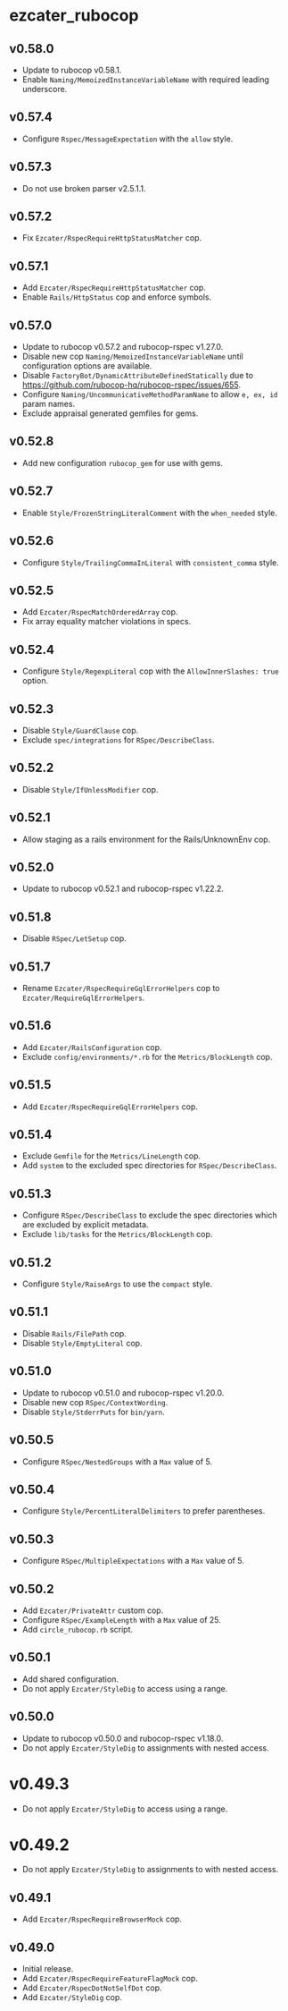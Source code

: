 # ezcater_rubocop

## v0.58.0
- Update to rubocop v0.58.1.
- Enable `Naming/MemoizedInstanceVariableName` with required leading
  underscore.

## v0.57.4
- Configure `Rspec/MessageExpectation` with the `allow` style.

## v0.57.3
- Do not use broken parser v2.5.1.1.

## v0.57.2
- Fix `Ezcater/RspecRequireHttpStatusMatcher` cop.

## v0.57.1
- Add `Ezcater/RspecRequireHttpStatusMatcher` cop.
- Enable `Rails/HttpStatus` cop and enforce symbols.

## v0.57.0
- Update to rubocop v0.57.2 and rubocop-rspec v1.27.0.
- Disable new cop `Naming/MemoizedInstanceVariableName` until configuration
  options are available.
- Disable `FactoryBot/DynamicAttributeDefinedStatically` due to
  https://github.com/rubocop-hq/rubocop-rspec/issues/655.
- Configure `Naming/UncommunicativeMethodParamName` to allow `e, ex, id`
  param names.
- Exclude appraisal generated gemfiles for gems.

## v0.52.8
- Add new configuration `rubocop_gem` for use with gems.

## v0.52.7
- Enable `Style/FrozenStringLiteralComment` with the `when_needed` style.

## v0.52.6
- Configure `Style/TrailingCommaInLiteral` with `consistent_comma` style.

## v0.52.5
- Add `Ezcater/RspecMatchOrderedArray` cop.
- Fix array equality matcher violations in specs.

## v0.52.4
- Configure `Style/RegexpLiteral` cop with the `AllowInnerSlashes: true` option.

## v0.52.3
- Disable `Style/GuardClause` cop.
- Exclude `spec/integrations` for `RSpec/DescribeClass`.

## v0.52.2
- Disable `Style/IfUnlessModifier` cop.

## v0.52.1
- Allow staging as a rails environment for the Rails/UnknownEnv cop.

## v0.52.0
- Update to rubocop v0.52.1 and rubocop-rspec v1.22.2.

## v0.51.8
- Disable `RSpec/LetSetup` cop.

## v0.51.7
- Rename `Ezcater/RspecRequireGqlErrorHelpers` cop to `Ezcater/RequireGqlErrorHelpers`.

## v0.51.6
- Add `Ezcater/RailsConfiguration` cop.
- Exclude `config/environments/*.rb` for the `Metrics/BlockLength` cop.

## v0.51.5
- Add `Ezcater/RspecRequireGqlErrorHelpers` cop.

## v0.51.4
- Exclude `Gemfile` for the `Metrics/LineLength` cop.
- Add `system` to the excluded spec directories for `RSpec/DescribeClass`.

## v0.51.3
- Configure `RSpec/DescribeClass` to exclude the spec directories which
  are excluded by explicit metadata.
- Exclude `lib/tasks` for the `Metrics/BlockLength` cop.

## v0.51.2
- Configure `Style/RaiseArgs` to use the `compact` style.

## v0.51.1
- Disable `Rails/FilePath` cop.
- Disable `Style/EmptyLiteral` cop.

## v0.51.0
- Update to rubocop v0.51.0 and rubocop-rspec v1.20.0.
- Disable new cop `RSpec/ContextWording`.
- Disable `Style/StderrPuts` for `bin/yarn`.

## v0.50.5
- Configure `RSpec/NestedGroups` with a `Max` value of 5.

## v0.50.4
- Configure `Style/PercentLiteralDelimiters` to prefer parentheses.

## v0.50.3
- Configure `RSpec/MultipleExpectations` with a `Max` value of 5.

## v0.50.2
- Add `Ezcater/PrivateAttr` custom cop.
- Configure `RSpec/ExampleLength` with a `Max` value of 25.
- Add `circle_rubocop.rb` script.

## v0.50.1
- Add shared configuration.
- Do not apply `Ezcater/StyleDig` to access using a range.

## v0.50.0
- Update to rubocop v0.50.0 and rubocop-rspec v1.18.0.
- Do not apply `Ezcater/StyleDig` to assignments with nested access.

# v0.49.3
- Do not apply `Ezcater/StyleDig` to access using a range.

# v0.49.2
- Do not apply `Ezcater/StyleDig` to assignments to with nested access.

## v0.49.1
- Add `Ezcater/RspecRequireBrowserMock` cop.

## v0.49.0
- Initial release.
- Add `Ezcater/RspecRequireFeatureFlagMock` cop.
- Add `Ezcater/RspecDotNotSelfDot` cop.
- Add `Ezcater/StyleDig` cop.
